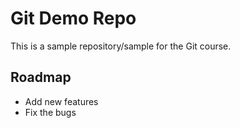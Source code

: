 # Git Demo Repo
This is a sample repository/sample for the Git course.

## Roadmap

- Add new features
- Fix the bugs
